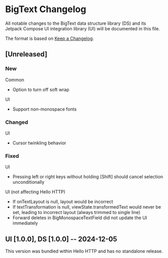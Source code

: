 # BigText Changelog

All notable changes to the BigText data structure library (DS) and its Jetpack Compose UI integration library (UI) will be documented in this file.

The format is based on [Keep a Changelog](https://keepachangelog.com/en/1.1.0/).

## [Unreleased]

### New
Common
- Option to turn off soft wrap

UI
- Support non-monospace fonts

### Changed
UI
- Cursor twinkling behavior

### Fixed
UI
- Pressing left or right keys without holding [Shift] should cancel selection unconditionally

UI (not affecting Hello HTTP)
- If onTextLayout is null, layout would be incorrect
- If textTransformation is null, viewState.transformedText would never be set, leading to incorrect layout (always trimmed to single line)
- Forward deletes in BigMonospaceTextField did not update the UI immediately


## UI [1.0.0], DS [1.0.0] -- 2024-12-05

This version was bundled within Hello HTTP and has no standalone release.
